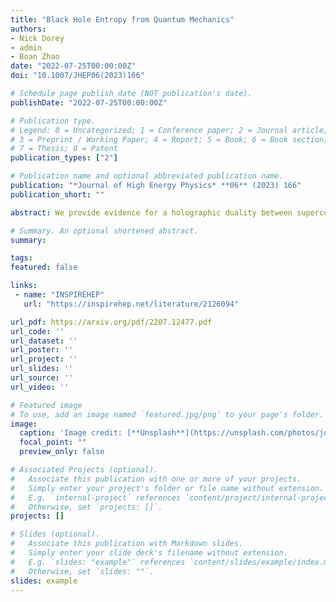 ```yaml
---
title: "Black Hole Entropy from Quantum Mechanics"
authors:
- Nick Dorey
- admin
- Boan Zhao
date: "2022-07-25T00:00:00Z"
doi: "10.1007/JHEP06(2023)166"

# Schedule page publish date (NOT publication's date).
publishDate: "2022-07-25T00:00:00Z"

# Publication type.
# Legend: 0 = Uncategorized; 1 = Conference paper; 2 = Journal article;
# 3 = Preprint / Working Paper; 4 = Report; 5 = Book; 6 = Book section;
# 7 = Thesis; 8 = Patent
publication_types: ["2"]

# Publication name and optional abbreviated publication name.
publication: "*Journal of High Energy Physics* **06** (2023) 166"
publication_short: ""

abstract: We provide evidence for a holographic duality between superconformal quantum mechanics on the moduli space of Yang-Mills instantons and M-theory in certain asymptotically $\text{AdS}_7\times S^4$ backgrounds with a plane-wave boundary metric. We show that the gravitational background admits a supersymmetric black hole solution whose entropy is precisely reproduced by the superconformal index of the dual quantum mechanics.

# Summary. An optional shortened abstract.
summary:

tags:
featured: false

links:
 - name: "INSPIREHEP"
   url: "https://inspirehep.net/literature/2126094"

url_pdf: https://arxiv.org/pdf/2207.12477.pdf
url_code: ''
url_dataset: ''
url_poster: ''
url_project: ''
url_slides: ''
url_source: ''
url_video: ''

# Featured image
# To use, add an image named `featured.jpg/png` to your page's folder.
image:
  caption: 'Image credit: [**Unsplash**](https://unsplash.com/photos/jdD8gXaTZsc)'
  focal_point: ""
  preview_only: false

# Associated Projects (optional).
#   Associate this publication with one or more of your projects.
#   Simply enter your project's folder or file name without extension.
#   E.g. `internal-project` references `content/project/internal-project/index.md`.
#   Otherwise, set `projects: []`.
projects: []

# Slides (optional).
#   Associate this publication with Markdown slides.
#   Simply enter your slide deck's filename without extension.
#   E.g. `slides: "example"` references `content/slides/example/index.md`.
#   Otherwise, set `slides: ""`.
slides: example
---
```

